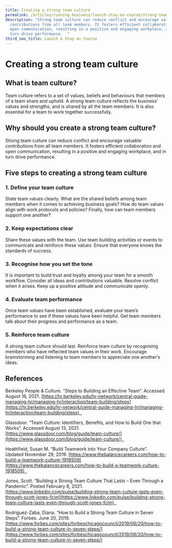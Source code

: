 ```yaml
---
title: Creating a strong team culture
permalink: /articles/running-business/launch-stay-on-course/strong-team-culture/
description: "Strong team culture can reduce conflict and encourage valuable
  contributions from all team members. It fosters efficient collaboration and
  open communication, resulting in a positive and engaging workplace, and in
  turn drive performance.  "
third_nav_title: Launch & Stay on Course
---
```

# Creating a strong team culture 

## What is team culture? 

Team culture refers to a set of values, beliefs and behaviours that members of a team share and uphold. A strong team culture reflects the business’ values and strengths, and is shared by all the team members. It is also essential for a team to work together successfully. 

## Why should you create a strong team culture? 

Strong team culture can reduce conflict and encourage valuable contributions from all team members. It fosters efficient collaboration and open communication, resulting in a positive and engaging workplace, and in turn drive performance.  

## Five steps to creating a strong team culture 

### 1.  Define your team culture 
    

State team values clearly. What are the shared beliefs among team members when it comes to achieving business goals? How do team values align with work protocols and policies? Finally, how can team members support one another? 

### 2.  Keep expectations clear 
    

Share these values with the team. Use team building activities or events to communicate and reinforce these values. Ensure that everyone knows the standards of success.  

### 3.  Recognise how you set the tone 
    

It is important to build trust and loyalty among your team for a smooth workflow. Consider all ideas and contributions valuable. Resolve conflict when it arises. Keep up a positive attitude and communicate openly. 

### 4.  Evaluate team performance 
    

Once team values have been established, evaluate your team’s performance to see if these values have been helpful. Get team members talk about their progress and performance as a team.  

### 5.  Reinforce team culture 
    

A strong team culture should last. Reinforce team culture by recognising members who have reflected team values in their work. Encourage brainstorming and listening to team members to appreciate one another’s ideas. 

## References 

Berkeley People & Culture. “Steps to Building an Effective Team”. Accessed August 16, 2021. [https://hr.berkeley.edu/hr-network/central-guide-managing-hr/managing-hr/interaction/team-building/steps](https://hr.berkeley.edu/hr-network/central-guide-managing-hr/managing-hr/interaction/team-building/steps)  

Glassdoor. “Team Culture: Identifiers, Benefits, and How to Build One that Works”. Accessed August 13, 2021. [https://www.glassdoor.com/blog/guide/team-culture/](https://www.glassdoor.com/blog/guide/team-culture/)  

Heathfield, Susan M. “Build Teamwork into Your Company Culture”. Updated November 29, 2019. [https://www.thebalancecareers.com/how-to-build-a-teamwork-culture-1918509](https://www.thebalancecareers.com/how-to-build-a-teamwork-culture-1918509)  

Jones, Scott. “Building a Strong Team Culture That Lasts – Even Through a Pandemic”. Posted February 8, 2021. [https://www.linkedin.com/pulse/building-strong-team-culture-lasts-even-through-scott-jones-fcim](https://www.linkedin.com/pulse/building-strong-team-culture-lasts-even-through-scott-jones-fcim)  

Rodriguez-Zaba, Diana. “How to Build a Strong Team Culture in Seven Steps”. Forbes. June 20, 2019. [https://www.forbes.com/sites/forbeschicagocouncil/2019/06/20/how-to-build-a-strong-team-culture-in-seven-steps/](https://www.forbes.com/sites/forbeschicagocouncil/2019/06/20/how-to-build-a-strong-team-culture-in-seven-steps/)